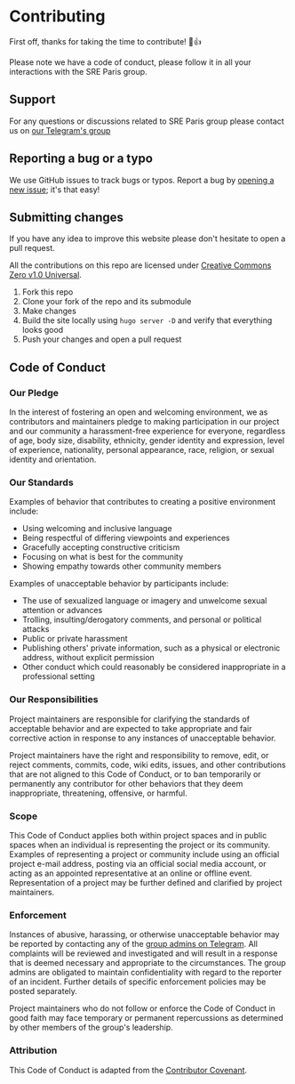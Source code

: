 # Contributing

First off, thanks for taking the time to contribute! :tada::+1:

Please note we have a code of conduct, please follow it in all your interactions with the SRE Paris group.

## Support

For any questions or discussions related to SRE Paris group please contact us
on [our Telegram's group](https://t.me/joinchat/UtlUno6ukr0r6v6I)

## Reporting a bug or a typo

We use GitHub issues to track bugs or typos. Report a bug by [opening a new issue](https://github.com/sre-paris/website-src/issues/new); it's that easy!

## Submitting changes

If you have any idea to improve this website please don't hesitate to open a pull request.

All the contributions on this repo are licensed under [Creative Commons Zero v1.0 Universal](https://github.com/sre-paris/website-src/blob/master/LICENSE).

1. Fork this repo
2. Clone your fork of the repo and its submodule
3. Make changes
4. Build the site locally using `hugo server -D` and verify that everything looks good
5. Push your changes and open a pull request


## Code of Conduct

### Our Pledge

In the interest of fostering an open and welcoming environment, we as
contributors and maintainers pledge to making participation in our project and
our community a harassment-free experience for everyone, regardless of age, body
size, disability, ethnicity, gender identity and expression, level of experience,
nationality, personal appearance, race, religion, or sexual identity and
orientation.

### Our Standards

Examples of behavior that contributes to creating a positive environment
include:

* Using welcoming and inclusive language
* Being respectful of differing viewpoints and experiences
* Gracefully accepting constructive criticism
* Focusing on what is best for the community
* Showing empathy towards other community members

Examples of unacceptable behavior by participants include:

* The use of sexualized language or imagery and unwelcome sexual attention or
advances
* Trolling, insulting/derogatory comments, and personal or political attacks
* Public or private harassment
* Publishing others' private information, such as a physical or electronic
  address, without explicit permission
* Other conduct which could reasonably be considered inappropriate in a
  professional setting

### Our Responsibilities

Project maintainers are responsible for clarifying the standards of acceptable
behavior and are expected to take appropriate and fair corrective action in
response to any instances of unacceptable behavior.

Project maintainers have the right and responsibility to remove, edit, or
reject comments, commits, code, wiki edits, issues, and other contributions
that are not aligned to this Code of Conduct, or to ban temporarily or
permanently any contributor for other behaviors that they deem inappropriate,
threatening, offensive, or harmful.

### Scope

This Code of Conduct applies both within project spaces and in public spaces
when an individual is representing the project or its community. Examples of
representing a project or community include using an official project e-mail
address, posting via an official social media account, or acting as an appointed
representative at an online or offline event. Representation of a project may be
further defined and clarified by project maintainers.

### Enforcement

Instances of abusive, harassing, or otherwise unacceptable behavior may be
reported by contacting any of the [group admins on Telegram](https://t.me/joinchat/UtlUno6ukr0r6v6I).
All complaints will be reviewed and investigated and will result in a response that
is deemed necessary and appropriate to the circumstances. The group admins are 
obligated to maintain confidentiality with regard to the reporter of an incident.
Further details of specific enforcement policies may be posted separately.

Project maintainers who do not follow or enforce the Code of Conduct in good
faith may face temporary or permanent repercussions as determined by other
members of the group's leadership.

### Attribution

This Code of Conduct is adapted from the [Contributor Covenant](http://contributor-covenant.org).
